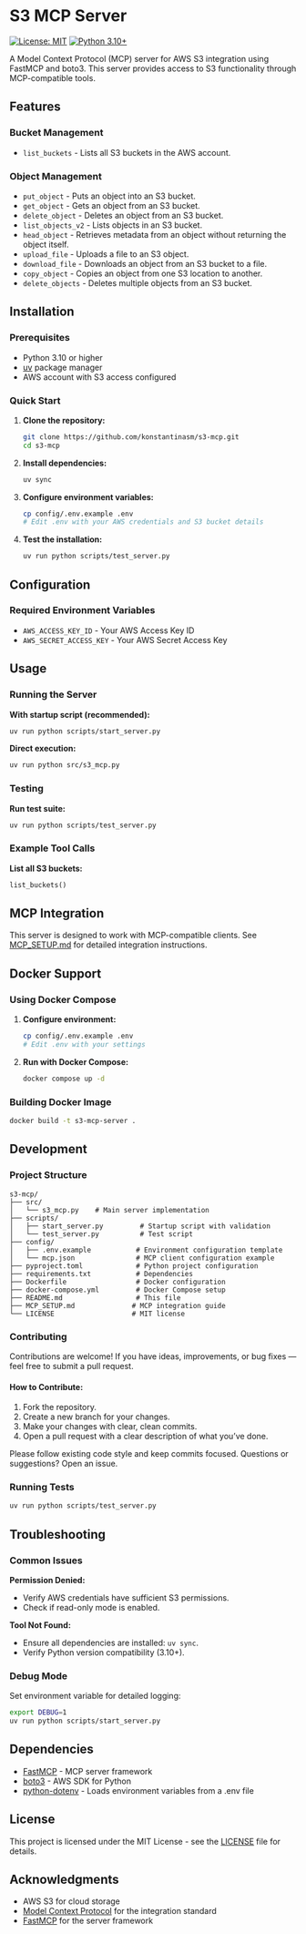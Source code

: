 # S3 MCP Server

[![License: MIT](https://img.shields.io/badge/License-MIT-yellow.svg)](https://opensource.org/licenses/MIT)
[![Python 3.10+](https://img.shields.io/badge/python-3.10+-blue.svg)](https://www.python.org/downloads/)

A Model Context Protocol (MCP) server for AWS S3 integration using FastMCP and boto3. This server provides access to S3 functionality through MCP-compatible tools.

## Features

### Bucket Management
- `list_buckets` - Lists all S3 buckets in the AWS account.

### Object Management
- `put_object` - Puts an object into an S3 bucket.
- `get_object` - Gets an object from an S3 bucket.
- `delete_object` - Deletes an object from an S3 bucket.
- `list_objects_v2` - Lists objects in an S3 bucket.
- `head_object` - Retrieves metadata from an object without returning the object itself.
- `upload_file` - Uploads a file to an S3 object.
- `download_file` - Downloads an object from an S3 bucket to a file.
- `copy_object` - Copies an object from one S3 location to another.
- `delete_objects` - Deletes multiple objects from an S3 bucket.

## Installation

### Prerequisites

- Python 3.10 or higher
- [uv](https://docs.astral.sh/uv/) package manager
- AWS account with S3 access configured

### Quick Start

1.  **Clone the repository:**
    ```bash
    git clone https://github.com/konstantinasm/s3-mcp.git
    cd s3-mcp
    ```

2.  **Install dependencies:**
    ```bash
    uv sync
    ```

3.  **Configure environment variables:**
    ```bash
    cp config/.env.example .env
    # Edit .env with your AWS credentials and S3 bucket details
    ```

4.  **Test the installation:**
    ```bash
    uv run python scripts/test_server.py
    ```

## Configuration

### Required Environment Variables

- `AWS_ACCESS_KEY_ID` - Your AWS Access Key ID
- `AWS_SECRET_ACCESS_KEY` - Your AWS Secret Access Key

## Usage

### Running the Server

**With startup script (recommended):**
```bash
uv run python scripts/start_server.py
```

**Direct execution:**
```bash
uv run python src/s3_mcp.py
```

### Testing

**Run test suite:**
```bash
uv run python scripts/test_server.py
```

### Example Tool Calls

**List all S3 buckets:**
```python
list_buckets()
```

## MCP Integration

This server is designed to work with MCP-compatible clients. See [MCP_SETUP.md](MCP_SETUP.md) for detailed integration instructions.

## Docker Support

### Using Docker Compose

1.  **Configure environment:**
    ```bash
    cp config/.env.example .env
    # Edit .env with your settings
    ```

2.  **Run with Docker Compose:**
    ```bash
    docker compose up -d
    ```

### Building Docker Image

```bash
docker build -t s3-mcp-server .
```

## Development

### Project Structure

```
s3-mcp/
├── src/
│   └── s3_mcp.py    # Main server implementation
├── scripts/
│   ├── start_server.py         # Startup script with validation
│   └── test_server.py          # Test script
├── config/
│   ├── .env.example           # Environment configuration template
│   └── mcp.json               # MCP client configuration example
├── pyproject.toml             # Python project configuration
├── requirements.txt           # Dependencies
├── Dockerfile                 # Docker configuration
├── docker-compose.yml         # Docker Compose setup
├── README.md                  # This file
├── MCP_SETUP.md              # MCP integration guide
└── LICENSE                   # MIT license
```

### Contributing

Contributions are welcome!
If you have ideas, improvements, or bug fixes — feel free to submit a pull request.

#### How to Contribute:

1. Fork the repository.
2. Create a new branch for your changes.
3. Make your changes with clear, clean commits.
4. Open a pull request with a clear description of what you’ve done.

Please follow existing code style and keep commits focused.
Questions or suggestions? Open an issue.

### Running Tests

```bash
uv run python scripts/test_server.py
```

## Troubleshooting

### Common Issues

**Permission Denied:**
- Verify AWS credentials have sufficient S3 permissions.
- Check if read-only mode is enabled.

**Tool Not Found:**
- Ensure all dependencies are installed: `uv sync`.
- Verify Python version compatibility (3.10+).

### Debug Mode

Set environment variable for detailed logging:
```bash
export DEBUG=1
uv run python scripts/start_server.py
```

## Dependencies

- [FastMCP](https://github.com/jlowin/fastmcp) - MCP server framework
- [boto3](https://aws.amazon.com/sdk-for-python/) - AWS SDK for Python
- [python-dotenv](https://pypi.org/project/python-dotenv/) - Loads environment variables from a .env file

## License

This project is licensed under the MIT License - see the [LICENSE](LICENSE) file for details.

## Acknowledgments

- AWS S3 for cloud storage
- [Model Context Protocol](https://modelcontextprotocol.io/) for the integration standard
- [FastMCP](https://github.com/jlowin/fastmcp) for the server framework


